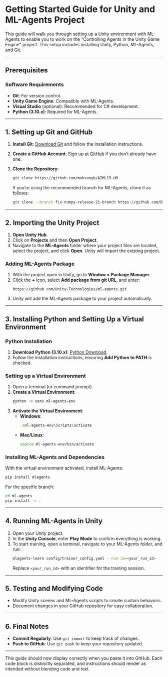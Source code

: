 
# Getting Started Guide for Unity and ML-Agents Project

This guide will walk you through setting up a Unity environment with ML-Agents to enable you to work on the "Controlling Agents in the Unity Game Engine" project. This setup includes installing Unity, Python, ML-Agents, and Git.

---

## Prerequisites

### Software Requirements
- **Git**: For version control.
- **Unity Game Engine**: Compatible with ML-Agents.
- **Visual Studio** (optional): Recommended for C# development.
- **Python (3.10.x)**: Required for ML-Agents.

---

## 1. Setting up Git and GitHub

1. **Install Git**: [Download Git](https://git-scm.com/downloads) and follow the installation instructions.
2. **Create a GitHub Account**: Sign up at [GitHub](https://github.com/) if you don’t already have one.
3. **Clone the Repository**:
   ```bash
   git clone https://github.com/moksonyb/AIML15-UM
   ```

   If you’re using the recommended branch for ML-Agents, clone it as follows:
   ```bash
   git clone --branch fix-numpy-release-21-branch https://github.com/DennisSoemers/ml-agents.git
   ```

---

## 2. Importing the Unity Project

1. **Open Unity Hub**.
2. Click on **Projects** and then **Open Project**.
3. Navigate to the **ML-Agents** folder where your project files are located, select the project, and click **Open**. Unity will import the existing project.
  
### Adding ML-Agents Package

1. With the project open in Unity, go to **Window > Package Manager**.
2. Click the **+** icon, select **Add package from git URL**, and enter:
   ```plaintext
   https://github.com/Unity-Technologies/ml-agents.git
   ```
3. Unity will add the ML-Agents package to your project automatically.

---

## 3. Installing Python and Setting Up a Virtual Environment

### Python Installation

1. **Download Python (3.10.x)**: [Python Download](https://www.python.org/downloads/).
2. Follow the installation instructions, ensuring **Add Python to PATH** is checked.

### Setting up a Virtual Environment

1. Open a terminal (or command prompt).
2. **Create a Virtual Environment**:
   ```bash
   python -m venv ml-agents-env
   ```
3. **Activate the Virtual Environment**:
   - **Windows**:
     ```bash
     .\ml-agents-env\Scripts\activate
     ```
   - **Mac/Linux**:
     ```bash
     source ml-agents-env/bin/activate
     ```

### Installing ML-Agents and Dependencies

With the virtual environment activated, install ML-Agents:
```bash
pip install mlagents
```

For the specific branch:
```bash
cd ml-agents
pip install -e .
```

---

## 4. Running ML-Agents in Unity

1. Open your Unity project.
2. In the **Unity Console**, enter **Play Mode** to confirm everything is working.
3. To start training, open a terminal, navigate to your ML-Agents folder, and run:
   ```bash
   mlagents-learn config/trainer_config.yaml --run-id=<your_run_id>
   ```
   Replace `<your_run_id>` with an identifier for the training session.

---

## 5. Testing and Modifying Code

- Modify Unity scenes and ML-Agents scripts to create custom behaviors.
- Document changes in your GitHub repository for easy collaboration.

---

## 6. Final Notes

- **Commit Regularly**: Use `git commit` to keep track of changes.
- **Push to GitHub**: Use `git push` to keep your repository updated.

---

This guide should now display correctly when you paste it into GitHub. Each code block is distinctly separated, and instructions should render as intended without blending code and text.


